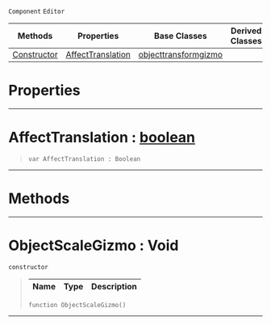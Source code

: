  `Component` `Editor`



|Methods|Properties|Base Classes|Derived Classes|
|---|---|---|---|
|[ Constructor](https://plasmaengine.github.io/PlasmaDocs/Plasma1/C++/code_reference/class_reference/objectscalegizmo.md#objectscalegizmo-void)|[ AffectTranslation](https://plasmaengine.github.io/PlasmaDocs/Plasma1/C++/code_reference/class_reference/objectscalegizmo.md#affecttranslation-plasma-e)|[objecttransformgizmo](https://plasmaengine.github.io/PlasmaDocs/Plasma1/C++/code_reference/class_reference/objecttransformgizmo.md)| |


 #  Properties


---  
 #  AffectTranslation : [boolean](https://plasmaengine.github.io/PlasmaDocs/Plasma1/C++/code_reference/lightning_base_types/boolean.md)

> 
> ``` lang=cpp, name=Lightning
> var AffectTranslation : Boolean


---  
 #  Methods


---  
 #  ObjectScaleGizmo : Void

 `constructor`

> 
> |Name|Type|Description|
> |---|---|---|
> ``` lang=cpp, name=Lightning
> function ObjectScaleGizmo()
> ``` 


---  
 

 